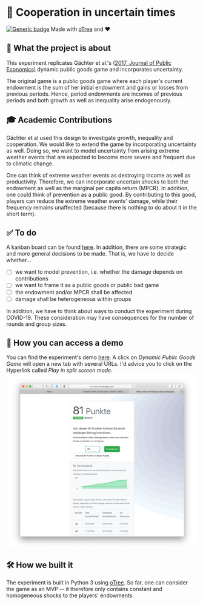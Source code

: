 # 🤷‍ Cooperation in uncertain times
[![Generic badge](https://img.shields.io/badge/Status:-WIP-yellow.svg)](https://shields.io/)
Made with [oTree](https://www.sciencedirect.com/science/article/pii/S2214635016000101) and ❤️

## 🧐 What the project is about
This experiment replicates Gächter et al.'s [(2017, Journal of Public Economics)](https://www.sciencedirect.com/science/article/pii/S0047272717300361)
dynamic public goods game and incorporates uncertainty. 

The original game is a public goods game where each player's current endowment is the sum of her initial endowment and 
gains or losses from previous periods. Hence, period endowments are incomes of previous periods and both growth as well 
as inequality arise endogenously.

## 🎓 Academic Contributions
Gächter et al used this design to investigate growth, inequality and cooperation. We would like to extend the game by
incorporating uncertainty as well. Doing so, we want to model uncertainty from arising extreme weather events that are
expected to become more severe and frequent due to climatic change.

One can think of extreme weather events as destroying income as well as productivity. Therefore, we can incorporate
uncertain shocks to both the endowment as well as the marginal per capita return (MPCR). In addition, one could think of 
prevention as a public good. By contributing to this good, players can reduce the extreme weather events' damage, while
their frequency remains unaffected (because there is nothing to do about it in the short term).

## ✅ To do

A kanban board can be found [here](https://github.com/Howquez/coopUncertainty/projects/1). In addition, there are some
strategic and more general decisions to be made. That is, we have to decide whether...
- [ ] we want to model prevention, i.e. whether the damage depends on contributions
- [ ] we want to frame it as a public goods or public bad game
- [ ] the endowment and/or MPCR shall be affected
- [ ] damage shall be heterogeneous within groups

In addition, we have to think about ways to conduct the experiment during COVID-19. These consideration may have
consequences for the number of rounds and group sizes.

## 🚏 How you can access a demo
You can find the experiment's demo [here](https://cliccs.herokuapp.com/demo/). A click on _Dynamic Public Goods Game_ 
will open a new tab with several URLs. I'd advice you to click on the Hyperlink called _Play in split screen mode._
[![](figures/Decision_Screen.png)](https://cliccs.herokuapp.com/demo/)


## 🛠 How we built it
The experiment is built in Python 3 using [oTree](https://www.sciencedirect.com/science/article/pii/S2214635016000101).
So far, one can consider the game as an MVP -- it therefore only contains constant and homogeneous shocks to the 
players' endowments. 

